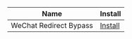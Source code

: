 

|Name|Install|
|---|---|
|WeChat Redirect Bypass|[Install](https://github.com/cdpath/wexin/releases/download/v1.0/wexinjump.user.js)|
